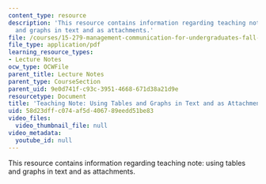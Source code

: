 ```yaml
---
content_type: resource
description: 'This resource contains information regarding teaching note: using tables
  and graphs in text and as attachments.'
file: /courses/15-279-management-communication-for-undergraduates-fall-2012/58d23dffc074af5d406789eedd51be83_MIT15_279F12_figuresAndTxt.pdf
file_type: application/pdf
learning_resource_types:
- Lecture Notes
ocw_type: OCWFile
parent_title: Lecture Notes
parent_type: CourseSection
parent_uid: 9e0d741f-c93c-3951-4668-671d38a21d9e
resourcetype: Document
title: 'Teaching Note: Using Tables and Graphs in Text and as Attachments'
uid: 58d23dff-c074-af5d-4067-89eedd51be83
video_files:
  video_thumbnail_file: null
video_metadata:
  youtube_id: null
---
```

This resource contains information regarding teaching note: using tables and graphs in text and as attachments.

